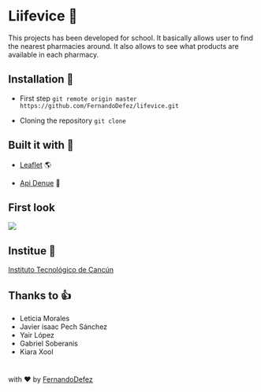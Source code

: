# Liifevice :pill: 

This projects has been developed for school. It basically allows user to find the nearest pharmacies around. It also allows to see what products are available in each pharmacy.


## Installation :rocket:

- First step
```git remote origin master https://github.com/FernandoDefez/lifevice.git```

- Cloning the repository
```git clone```

## Built it with :hammer:

- [Leaflet](https://www.inegi.org.mx/servicios/api_denue.html) :earth_americas:

- [Api Denue](https://www.inegi.org.mx/servicios/api_denue.html) :convenience_store:


## First look 

![](https://github.com/FernandoDefez/lifevice/blob/master/public/common/images/index.png)


## Institue :school:

[Instituto Tecnológico de Cancún](https://www.cancun.tecnm.mx)


## Thanks to :thumbsup:

- Leticia Morales
- Javier isaac Pech Sánchez
- Yair López
- Gabriel Soberanis
- Kiara Xool


#
with :heart: by [FernandoDefez](https://github.com/FernandoDefez)